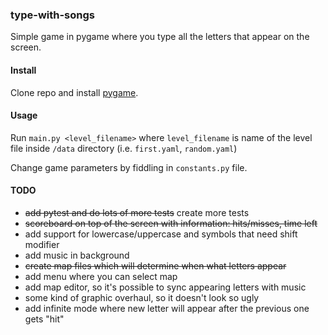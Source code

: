 ### type-with-songs

Simple game in pygame where you type all the letters that appear on the screen.

#### Install

Clone repo and install [pygame](https://www.pygame.org/wiki/GettingStarted).

#### Usage

Run `main.py <level_filename>` where `level_filename` is name of the level file inside `/data` directory (i.e. `first.yaml`, `random.yaml`)

Change game parameters by fiddling in `constants.py` file.

#### TODO

* ~~add pytest and do lots of more tests~~ create more tests
* ~~scoreboard on top of the screen with information: hits/misses, time left~~
* add support for lowercase/uppercase and symbols that need shift modifier
* add music in background
* ~~create map files which will determine when what letters appear~~
* add menu where you can select map
* add map editor, so it's possible to sync appearing letters with music
* some kind of graphic overhaul, so it doesn't look so ugly
* add infinite mode where new letter will appear after the previous one gets "hit"
